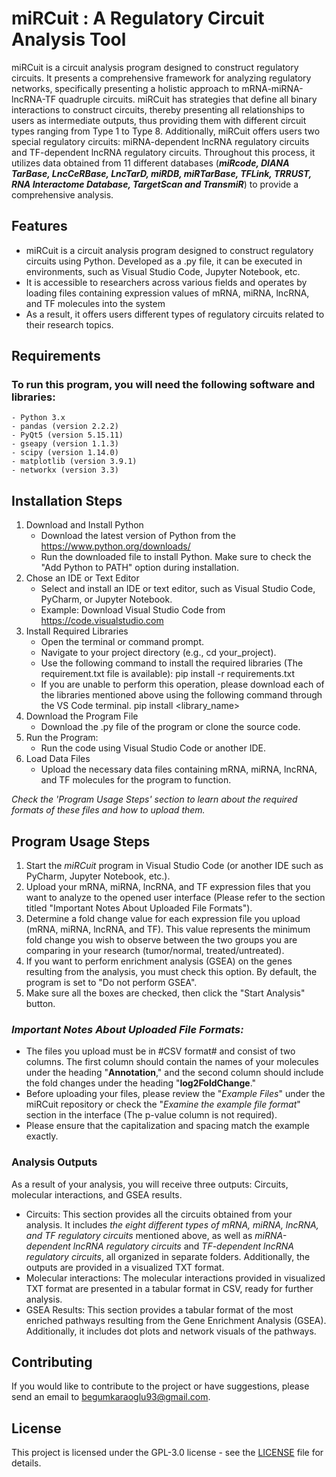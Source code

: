 # miRCuit : A Regulatory Circuit Analysis Tool 

miRCuit is a circuit analysis program designed to construct regulatory circuits. It presents a comprehensive framework for analyzing regulatory networks, specifically presenting a holistic approach to mRNA-miRNA-lncRNA-TF quadruple circuits. miRCuit has strategies that define all binary interactions to construct circuits, thereby presenting all relationships to users as intermediate outputs, thus providing them with different circuit types ranging from Type 1 to Type 8. Additionally, miRCuit offers users two special regulatory circuits: miRNA-dependent lncRNA regulatory circuits and TF-dependent lncRNA regulatory circuits. Throughout this process, it utilizes data obtained from 11 different databases (**_miRcode, DIANA TarBase, LncCeRBase, LncTarD, miRDB, miRTarBase, TFLink, TRRUST, RNA Interactome Database, TargetScan and TransmiR_**) to provide a comprehensive analysis.

## Features
- miRCuit is a circuit analysis program designed to construct regulatory circuits using Python. Developed as a .py file, it can be executed in environments, such as Visual Studio Code, Jupyter Notebook, etc. 
- It is accessible to researchers across various fields and operates by loading files containing expression values of mRNA, miRNA, lncRNA, and TF molecules into the system
- As a result, it offers users different types of regulatory circuits related to their research topics.

## Requirements
### To run this program, you will need the following software and libraries:
    - Python 3.x
    - pandas (version 2.2.2)
    - PyQt5 (version 5.15.11)
    - gseapy (version 1.1.3)
    - scipy (version 1.14.0)
    - matplotlib (version 3.9.1)
    - networkx (version 3.3)

## Installation Steps
1. Download and Install Python
   - Download the latest version of Python from the https://www.python.org/downloads/
   - Run the downloaded file to install Python. Make sure to check the "Add Python to PATH" option during installation.
2. Chose an IDE or Text Editor
   - Select and install an IDE or text editor, such as Visual Studio Code, PyCharm, or Jupyter Notebook.
   - Example: Download Visual Studio Code from https://code.visualstudio.com
3. Install Required Libraries
   - Open the terminal or command prompt.
   - Navigate to your project directory (e.g., cd your_project).
   - Use the following command to install the required libraries (The requirement.txt file is available):
     pip install -r requirements.txt
   - If you are unable to perform this operation, please download each of the libraries mentioned above using the following command through the VS Code terminal.
     pip install <library_name>
4. Download the Program File
   - Download the .py file of the program or clone the source code.
5. Run the Program:
   - Run the code using Visual Studio Code or another IDE.
6. Load Data Files
   - Upload the necessary data files containing mRNA, miRNA, lncRNA, and TF molecules for the program to function.
  
_Check the 'Program Usage Steps' section to learn about the required formats of these files and how to upload them._

## Program Usage Steps
1. Start the _miRCuit_ program in Visual Studio Code (or another IDE such as PyCharm, Jupyter Notebook, etc.).
2. Upload your mRNA, miRNA, lncRNA, and TF expression files that you want to analyze to the opened user interface (Please refer to the section titled "Important Notes About Uploaded File Formats").
3. Determine a fold change value for each expression file you upload (mRNA, miRNA, lncRNA, and TF). This value represents the minimum fold change you wish to observe between the two groups you are comparing in your research (tumor/normal, treated/untreated).
4. If you want to perform enrichment analysis (GSEA) on the genes resulting from the analysis, you must check this option. By default, the program is set to "Do not perform GSEA".
5. Make sure all the boxes are checked, then click the "Start Analysis" button.

### _Important Notes About Uploaded File Formats:_ 
* The files you upload must be in #CSV format# and consist of two columns. The first column should contain the names of your molecules under the heading "**Annotation**," and the second column should include the fold changes under the heading "**log2FoldChange**."
* Before uploading your files, please review the "_Example Files_" under the miRCuit repository or check the "_Examine the example file format_" section in the interface (The p-value column is not required). 
* Please ensure that the capitalization and spacing match the example exactly.

### Analysis Outputs
As a result of your analysis, you will receive three outputs: Circuits, molecular interactions, and GSEA results.
* Circuits: This section provides all the circuits obtained from your analysis. It includes _the eight different types of mRNA, miRNA, lncRNA, and TF regulatory circuits_ mentioned above, as well as _miRNA-dependent lncRNA regulatory circuits_ and _TF-dependent lncRNA regulatory circuits_, all organized in separate folders. Additionally, the outputs are provided in a visualized TXT format.
* Molecular interactions: The molecular interactions provided in visualized TXT format are presented in a tabular format in CSV, ready for further analysis.
* GSEA Results: This section provides a tabular format of the most enriched pathways resulting from the Gene Enrichment Analysis (GSEA). Additionally, it includes dot plots and network visuals of the pathways.

## Contributing
If you would like to contribute to the project or have suggestions, please send an email to begumkaraoglu93@gmail.com.

## License
This project is licensed under the GPL-3.0 license - see the [LICENSE](./LICENSE) file for details.


